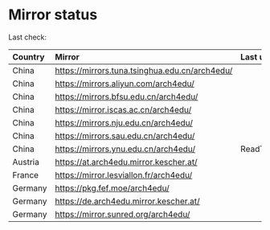 <script src="./time.js"></script>
# Mirror status
Last check: <script type="text/javascript">localize(1687198934.921293);</script>

|Country|Mirror|Last update|
|:------|:-----|:----------|
|China|https://mirrors.tuna.tsinghua.edu.cn/arch4edu/|<script type="text/javascript">localize(1687156345);</script>|
|China|https://mirrors.aliyun.com/arch4edu/|<script type="text/javascript">localize(1687069764);</script>|
|China|https://mirrors.bfsu.edu.cn/arch4edu/|<script type="text/javascript">localize(1687156345);</script>|
|China|https://mirror.iscas.ac.cn/arch4edu/|<script type="text/javascript">localize(1687156345);</script>|
|China|https://mirrors.nju.edu.cn/arch4edu/|<script type="text/javascript">localize(1687112970);</script>|
|China|https://mirrors.sau.edu.cn/arch4edu/|<script type="text/javascript">localize(1673850842);</script>|
|China|https://mirrors.ynu.edu.cn/arch4edu/|ReadTimeout|
|Austria|https://at.arch4edu.mirror.kescher.at/|<script type="text/javascript">localize(1687156345);</script>|
|France|https://mirror.lesviallon.fr/arch4edu/|<script type="text/javascript">localize(1687156345);</script>|
|Germany|https://pkg.fef.moe/arch4edu/|<script type="text/javascript">localize(1687156345);</script>|
|Germany|https://de.arch4edu.mirror.kescher.at/|<script type="text/javascript">localize(1687156345);</script>|
|Germany|https://mirror.sunred.org/arch4edu/|<script type="text/javascript">localize(1687156345);</script>|

<script src="./tablefilter/tablefilter.js"></script>
<script src="./table.js"></script>